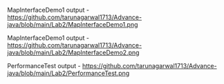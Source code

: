 MapInterfaceDemo1 output - https://github.com/tarunagarwal1713/Advance-java/blob/main/Lab2/MapInterfaceDemo1.png

MapInterfaceDemo1 output - https://github.com/tarunagarwal1713/Advance-java/blob/main/Lab2/MapInterfaceDemo2.png

PerformanceTest output - https://github.com/tarunagarwal1713/Advance-java/blob/main/Lab2/PerformanceTest.png
